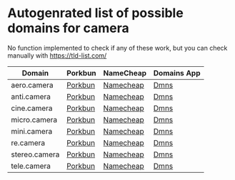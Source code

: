 # Autogenrated list of possible domains for camera

No function implemented to check if any of these work, but you can check manually with https://tld-list.com/

| Domain | Porkbun | NameCheap | Domains App |
|---|---|---|---|
| aero.camera | [Porkbun](https://porkbun.com/checkout/search?prb=e814663da1&tlds=&idnLanguage=&search=search&q=aero.camera) | [Namecheap](https://www.namecheap.com/domains/registration/results/?domain=aero.camera) | [Dmns](https://dmns.app/domains?q=aero.camera) |
| anti.camera | [Porkbun](https://porkbun.com/checkout/search?prb=e814663da1&tlds=&idnLanguage=&search=search&q=anti.camera) | [Namecheap](https://www.namecheap.com/domains/registration/results/?domain=anti.camera) | [Dmns](https://dmns.app/domains?q=anti.camera) |
| cine.camera | [Porkbun](https://porkbun.com/checkout/search?prb=e814663da1&tlds=&idnLanguage=&search=search&q=cine.camera) | [Namecheap](https://www.namecheap.com/domains/registration/results/?domain=cine.camera) | [Dmns](https://dmns.app/domains?q=cine.camera) |
| micro.camera | [Porkbun](https://porkbun.com/checkout/search?prb=e814663da1&tlds=&idnLanguage=&search=search&q=micro.camera) | [Namecheap](https://www.namecheap.com/domains/registration/results/?domain=micro.camera) | [Dmns](https://dmns.app/domains?q=micro.camera) |
| mini.camera | [Porkbun](https://porkbun.com/checkout/search?prb=e814663da1&tlds=&idnLanguage=&search=search&q=mini.camera) | [Namecheap](https://www.namecheap.com/domains/registration/results/?domain=mini.camera) | [Dmns](https://dmns.app/domains?q=mini.camera) |
| re.camera | [Porkbun](https://porkbun.com/checkout/search?prb=e814663da1&tlds=&idnLanguage=&search=search&q=re.camera) | [Namecheap](https://www.namecheap.com/domains/registration/results/?domain=re.camera) | [Dmns](https://dmns.app/domains?q=re.camera) |
| stereo.camera | [Porkbun](https://porkbun.com/checkout/search?prb=e814663da1&tlds=&idnLanguage=&search=search&q=stereo.camera) | [Namecheap](https://www.namecheap.com/domains/registration/results/?domain=stereo.camera) | [Dmns](https://dmns.app/domains?q=stereo.camera) |
| tele.camera | [Porkbun](https://porkbun.com/checkout/search?prb=e814663da1&tlds=&idnLanguage=&search=search&q=tele.camera) | [Namecheap](https://www.namecheap.com/domains/registration/results/?domain=tele.camera) | [Dmns](https://dmns.app/domains?q=tele.camera) |
